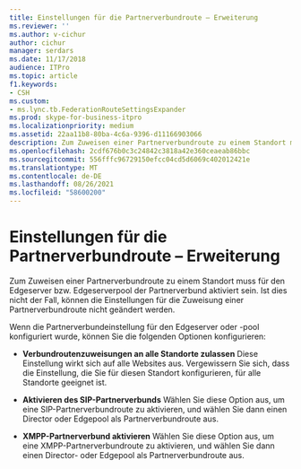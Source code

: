 ```yaml
---
title: Einstellungen für die Partnerverbundroute – Erweiterung
ms.reviewer: ''
ms.author: v-cichur
author: cichur
manager: serdars
ms.date: 11/17/2018
audience: ITPro
ms.topic: article
f1.keywords:
- CSH
ms.custom:
- ms.lync.tb.FederationRouteSettingsExpander
ms.prod: skype-for-business-itpro
ms.localizationpriority: medium
ms.assetid: 22aa11b8-80ba-4c6a-9396-d11166903066
description: Zum Zuweisen einer Partnerverbundroute zu einem Standort muss für den Edgeserver bzw. Edgeserverpool der Partnerverbund aktiviert sein. Ist dies nicht der Fall, können die Einstellungen für die Zuweisung einer Partnerverbundroute nicht geändert werden.
ms.openlocfilehash: 2cdf676b0c3c24842c3818a42e360ceaeab86bbc
ms.sourcegitcommit: 556fffc96729150efcc04cd5d6069c402012421e
ms.translationtype: MT
ms.contentlocale: de-DE
ms.lasthandoff: 08/26/2021
ms.locfileid: "58600200"
---
```

# <a name="federation-route-settings-expander"></a>Einstellungen für die Partnerverbundroute – Erweiterung
 
Zum Zuweisen einer Partnerverbundroute zu einem Standort muss für den Edgeserver bzw. Edgeserverpool der Partnerverbund aktiviert sein. Ist dies nicht der Fall, können die Einstellungen für die Zuweisung einer Partnerverbundroute nicht geändert werden.
  

Wenn die Partnerverbundeinstellung für den Edgeserver oder -pool konfiguriert wurde, können Sie die folgenden Optionen konfigurieren: 
  
- **Verbundroutenzuweisungen an alle Standorte zulassen** Diese Einstellung wirkt sich auf alle Websites aus. Vergewissern Sie sich, dass die Einstellung, die Sie für diesen Standort konfigurieren, für alle Standorte geeignet ist.
    
- **Aktivieren des SIP-Partnerverbunds** Wählen Sie diese Option aus, um eine SIP-Partnerverbundroute zu aktivieren, und wählen Sie dann einen Director oder Edgepool als Partnerverbundroute aus.
    
- **XMPP-Partnerverbund aktivieren** Wählen Sie diese Option aus, um eine XMPP-Partnerverbundroute zu aktivieren, und wählen Sie dann einen Director- oder Edgepool als Partnerverbundroute aus.
    

